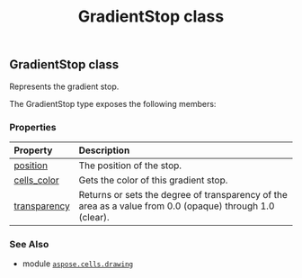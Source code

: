 ﻿---
title: GradientStop class
second_title: Aspose.Cells for Python via .NET API References
description: 
type: docs
weight: 230
url: /aspose.cells.drawing/gradientstop/
is_root: false
---

## GradientStop class

Represents the gradient stop.



The GradientStop type exposes the following members:

### Properties
| Property | Description |
| :- | :- |
| [position](/cells/python-net/aspose.cells.drawing/gradientstop/position) | The position of the stop. |
| [cells_color](/cells/python-net/aspose.cells.drawing/gradientstop/cells_color) | Gets the color of this gradient stop. |
| [transparency](/cells/python-net/aspose.cells.drawing/gradientstop/transparency) | Returns or sets the degree of transparency of the area as a value from 0.0 (opaque) through 1.0 (clear). |



### See Also
* module [`aspose.cells.drawing`](..)
